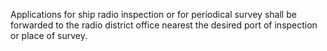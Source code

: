 Applications for ship radio inspection or for periodical survey shall be forwarded to the radio district office nearest the desired port of inspection or place of survey.

